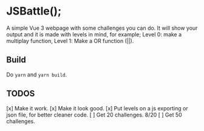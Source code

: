 # JSBattle();

A simple Vue 3 webpage with some challenges you can do. It will show your output and it is made with levels in mind, for example;
Level 0: make a multiplay function,
Level 1: Make a OR function (||).

## Build
Do 
`yarn` and
`yarn build`.

## TODOS
[x] Make it work.
[x] Make it look good.
[x] Put levels on a js exporting or json file, for better cleaner code.
[ ] Get 20 challenges. 8/20
[ ] Get 50 challenges.